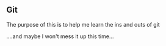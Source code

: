 Git
---
The purpose of this is to help me learn the ins and outs of git


....and maybe I won't mess it up this time...
